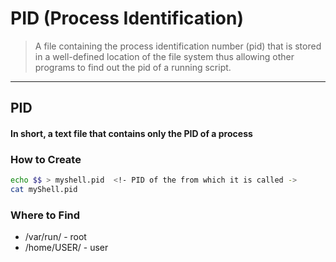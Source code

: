 # PID (Process Identification)
> A file containing the process identification number (pid) that is stored in a well-defined location of the file system
> thus allowing other programs to find out the pid of a running script.

<hr>

## PID

#### In short, a text file that contains only the PID of a process

### How to Create

``` bash
echo $$ > myshell.pid  <!- PID of the from which it is called ->
cat myShell.pid
```

### Where to Find
* /var/run/ - root
* /home/USER/ - user

